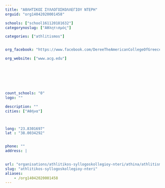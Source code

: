 ```yaml
---
title: "ΑΘΛΗΤΙΚΟΣ ΣΥΛΛΟΓΟΣΚΟΛΛΕΓΙΟΥ ΝΤΕΡΗ"
orguid: "org14042020001458"

schools: ["school161120181632"]
categorynoslug: ["Αθλητισμός"]

categories: ["athlitismos"]


org_facebook: "https://www.facebook.com/DereeTheAmericanCollegeOfGreece/"

org_website: ["www.acg.edu"]







count_schools: "0"
logo: ""

description: ""
cities: ["Αθήνα"]



long: "23.8301697"
lat : "38.0034292"


phone: ""
address: |
    

url: "organisations/athlitikos-syllogoskollegioy-nteri/athina/athlitismos"
slug: "athlitikos-syllogoskollegioy-nteri"
aliases:
    - /org14042020001458
---
```



